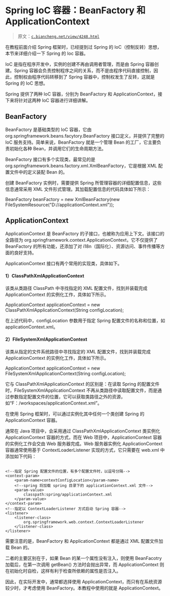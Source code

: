 # Spring IoC 容器：BeanFactory 和 ApplicationContext

> 原文：[`c.biancheng.net/view/4248.html`](http://c.biancheng.net/view/4248.html)

在教程前面介绍 Spring 框架时，已经提到过 Spring 的 IoC（控制反转）思想，本节来详细介绍一下 Spring 的 Ioc 容器。

IoC 是指在程序开发中，实例的创建不再由调用者管理，而是由 Spring 容器创建。Spring 容器会负责控制程序之间的关系，而不是由程序代码直接控制，因此，控制权由程序代码转移到了 Spring 容器中，控制权发生了反转，这就是 Spring 的 IoC 思想。

Spring 提供了两种 IoC 容器，分别为 BeanFactory 和 ApplicationContext，接下来将针对这两种 IoC 容器进行详细讲解。

## BeanFactory

BeanFactory 是基础类型的 IoC 容器，它由 org.springframework.beans.facytory.BeanFactory 接口定义，并提供了完整的 IoC 服务支持。简单来说，BeanFactory 就是一个管理 Bean 的工厂，它主要负责初始化各种 Bean，并调用它们的生命周期方法。

BeanFactory 接口有多个实现类，最常见的是 org.springframework.beans.factory.xml.XmlBeanFactory，它是根据 XML 配置文件中的定义装配 Bean 的。

创建 BeanFactory 实例时，需要提供 Spring 所管理容器的详细配置信息，这些信息通常采用 XML 文件形式管理。其加载配置信息的代码具体如下所示：

BeanFactory beanFactory = new XmlBeanFactory(new FileSystemResource("D://applicationContext.xml"));

## ApplicationContext

ApplicationContext 是 BeanFactory 的子接口，也被称为应用上下文。该接口的全路径为 org.springframework.context.ApplicationContext，它不仅提供了 BeanFactory 的所有功能，还添加了对 i18n（国际化）、资源访问、事件传播等方面的良好支持。

ApplicationContext 接口有两个常用的实现类，具体如下。

#### 1）ClassPathXmlApplicationContext

该类从类路径 ClassPath 中寻找指定的 XML 配置文件，找到并装载完成 ApplicationContext 的实例化工作，具体如下所示。

ApplicationContext applicationContext = new ClassPathXmlApplicationContext(String configLocation);

在上述代码中，configLocation 参数用于指定 Spring 配置文件的名称和位置，如 applicationContext.xml。

#### 2）FileSystemXmlApplicationContext

该类从指定的文件系统路径中寻找指定的 XML 配置文件，找到并装载完成 ApplicationContext 的实例化工作，具体如下所示。

ApplicationContext applicationContext = new FileSystemXmlApplicationContext(String configLocation);

它与 ClassPathXmlApplicationContext 的区别是：在读取 Spring 的配置文件时，FileSystemXmlApplicationContext 不再从类路径中读取配置文件，而是通过参数指定配置文件的位置，它可以获取类路径之外的资源，如“F：/workspaces/applicationContext.xml”。

在使用 Spring 框架时，可以通过实例化其中任何一个类创建 Spring 的 ApplicationContext 容器。

通常在 Java 项目中，会采用通过 ClassPathXmlApplicationContext 类实例化 ApplicationContext 容器的方式，而在 Web 项目中，ApplicationContext 容器的实例化工作会交由 Web 服务器完成。Web 服务器实例化 ApplicationContext 容器通常使用基于 ContextLoaderListener 实现的方式，它只需要在 web.xml 中添加如下代码：

```

<!--指定 Spring 配置文件的位置，有多个配置文件时，以逗号分隔-->
<context-param>
    <param-name>contextConfigLocation</param-name>
    <!--spring 将加载 spring 目录下的 applicationContext.xml 文件-->
    <param-value>
        classpath:spring/applicationContext.xml
    </param-value>
</context-param>
<!--指定以 ContextLoaderListener 方式启动 Spring 容器-->
<listener>
    <listener-class>
        org.springframework.web.context.ContextLoaderListener
    </listener-class>
</listener>
```

需要注意的是，BeanFactory 和 ApplicationContext 都是通过 XML 配置文件加载 Bean 的。

二者的主要区别在于，如果 Bean 的某一个属性没有注入，则使用 BeanFacotry 加载后，在第一次调用 getBean() 方法时会抛出异常，而 ApplicationContext 则在初始化时自检，这样有利于检查所依赖的属性是否注入。

因此，在实际开发中，通常都选择使用 ApplicationContext，而只有在系统资源较少时，才考虑使用 BeanFactory。本教程中使用的就是 ApplicationContext。